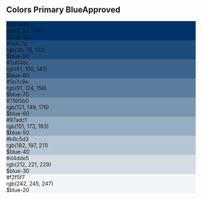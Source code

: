 <h2>Colors Primary Blue<span class="status approved">Approved</span></h2>
<div class="ndpl-component__colors ndpl-cf">
			<div class="ndpl-component__color-container">
				<div class="ndpl-component__color" style="background-color: rgb(0, 52, 104);">
					<div>
						#003468<br>rgb(0, 52, 104)<br>$blue-100
					</div>
				</div>
			</div><div class="ndpl-component__color-container">
				<div class="ndpl-component__color" style="background-color: rgb(30, 76, 122);">
					<div>
						#1e4c7a<br>rgb(30, 76, 122)<br>$blue-90
					</div>
				</div>
			</div><div class="ndpl-component__color-container">
				<div class="ndpl-component__color" style="background-color: rgb(61, 100, 140);">
					<div>
						#3d648c<br>rgb(61, 100, 140)<br>$blue-80
					</div>
				</div>
			</div><div class="ndpl-component__color-container">
				<div class="ndpl-component__color" style="background-color: rgb(91, 124, 158);">
					<div>
						#5b7c9e<br>rgb(91, 124, 158)<br>$blue-70
					</div>
				</div>
			</div><div class="ndpl-component__color-container">
				<div class="ndpl-component__color" style="background-color: rgb(121, 149, 176);">
					<div>
						#7995b0<br>rgb(121, 149, 176)<br>$blue-60
					</div>
				</div>
			</div><div class="ndpl-component__color-container">
				<div class="ndpl-component__color" style="background-color: rgb(151, 173, 193);">
					<div>
						#97adc1<br>rgb(151, 173, 193)<br>$blue-50
					</div>
				</div>
			</div><div class="ndpl-component__color-container">
				<div class="ndpl-component__color" style="background-color: rgb(182, 197, 211);">
					<div>
						#b6c5d3<br>rgb(182, 197, 211)<br>$blue-40
					</div>
				</div>
			</div><div class="ndpl-component__color-container">
				<div class="ndpl-component__color" style="background-color: rgb(212, 221, 229);">
					<div class="ndpl-dark-text">
						#d4dde5<br>rgb(212, 221, 229)<br>$blue-30
					</div>
				</div>
			</div><div class="ndpl-component__color-container">
				<div class="ndpl-component__color ndpl-apply-border ndpl-c-border" style="background-color: rgb(242, 245, 247);">
					<div class="ndpl-dark-text">
						#f2f5f7<br>rgb(242, 245, 247)<br>$blue-20
					</div>
				</div>
			</div>
		</div>
